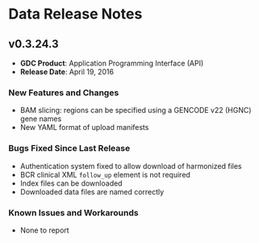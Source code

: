 # Data Release Notes






## v0.3.24.3

* __GDC Product__: Application Programming Interface (API)
* __Release Date__: April 19, 2016

### New Features and Changes

* BAM slicing: regions can be specified using a GENCODE v22 (HGNC) gene names
* New YAML format of upload manifests

### Bugs Fixed Since Last Release

* Authentication system fixed to allow download of harmonized files
* BCR clinical XML `follow_up` element is not required
* Index files can be downloaded
* Downloaded data files are named correctly

### Known Issues and Workarounds

* None to report

